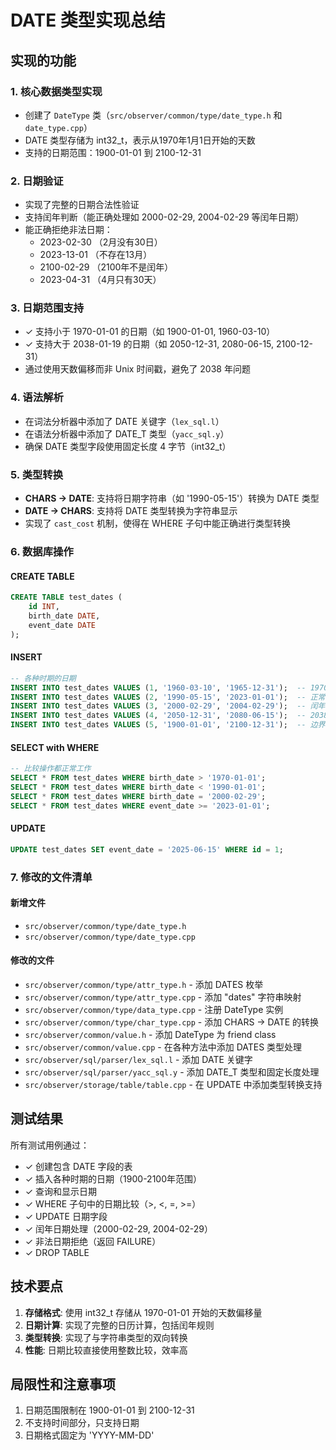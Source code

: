 # DATE 类型实现总结

## 实现的功能

### 1. 核心数据类型实现
- 创建了 `DateType` 类（`src/observer/common/type/date_type.h` 和 `date_type.cpp`）
- DATE 类型存储为 int32_t，表示从1970年1月1日开始的天数
- 支持的日期范围：1900-01-01 到 2100-12-31

### 2. 日期验证
- 实现了完整的日期合法性验证
- 支持闰年判断（能正确处理如 2000-02-29, 2004-02-29 等闰年日期）
- 能正确拒绝非法日期：
  - 2023-02-30 （2月没有30日）
  - 2023-13-01 （不存在13月）
  - 2100-02-29 （2100年不是闰年）
  - 2023-04-31 （4月只有30天）

### 3. 日期范围支持
- ✓ 支持小于 1970-01-01 的日期（如 1900-01-01, 1960-03-10）
- ✓ 支持大于 2038-01-19 的日期（如 2050-12-31, 2080-06-15, 2100-12-31）
- 通过使用天数偏移而非 Unix 时间戳，避免了 2038 年问题

### 4. 语法解析
- 在词法分析器中添加了 DATE 关键字（`lex_sql.l`）
- 在语法分析器中添加了 DATE_T 类型（`yacc_sql.y`）
- 确保 DATE 类型字段使用固定长度 4 字节（int32_t）

### 5. 类型转换
- **CHARS → DATE**: 支持将日期字符串（如 '1990-05-15'）转换为 DATE 类型
- **DATE → CHARS**: 支持将 DATE 类型转换为字符串显示
- 实现了 `cast_cost` 机制，使得在 WHERE 子句中能正确进行类型转换

### 6. 数据库操作

#### CREATE TABLE
```sql
CREATE TABLE test_dates (
    id INT,
    birth_date DATE,
    event_date DATE
);
```

#### INSERT
```sql
-- 各种时期的日期
INSERT INTO test_dates VALUES (1, '1960-03-10', '1965-12-31');  -- 1970年之前
INSERT INTO test_dates VALUES (2, '1990-05-15', '2023-01-01');  -- 正常日期
INSERT INTO test_dates VALUES (3, '2000-02-29', '2004-02-29');  -- 闰年
INSERT INTO test_dates VALUES (4, '2050-12-31', '2080-06-15');  -- 2038年之后
INSERT INTO test_dates VALUES (5, '1900-01-01', '2100-12-31');  -- 边界日期
```

#### SELECT with WHERE
```sql
-- 比较操作都正常工作
SELECT * FROM test_dates WHERE birth_date > '1970-01-01';
SELECT * FROM test_dates WHERE birth_date < '1990-01-01';
SELECT * FROM test_dates WHERE birth_date = '2000-02-29';
SELECT * FROM test_dates WHERE event_date >= '2023-01-01';
```

#### UPDATE
```sql
UPDATE test_dates SET event_date = '2025-06-15' WHERE id = 1;
```

### 7. 修改的文件清单

#### 新增文件
- `src/observer/common/type/date_type.h`
- `src/observer/common/type/date_type.cpp`

#### 修改的文件
- `src/observer/common/type/attr_type.h` - 添加 DATES 枚举
- `src/observer/common/type/attr_type.cpp` - 添加 "dates" 字符串映射
- `src/observer/common/type/data_type.cpp` - 注册 DateType 实例
- `src/observer/common/type/char_type.cpp` - 添加 CHARS → DATE 的转换
- `src/observer/common/value.h` - 添加 DateType 为 friend class
- `src/observer/common/value.cpp` - 在各种方法中添加 DATES 类型处理
- `src/observer/sql/parser/lex_sql.l` - 添加 DATE 关键字
- `src/observer/sql/parser/yacc_sql.y` - 添加 DATE_T 类型和固定长度处理
- `src/observer/storage/table/table.cpp` - 在 UPDATE 中添加类型转换支持

## 测试结果

所有测试用例通过：
- ✓ 创建包含 DATE 字段的表
- ✓ 插入各种时期的日期（1900-2100年范围）
- ✓ 查询和显示日期
- ✓ WHERE 子句中的日期比较（>, <, =, >=）
- ✓ UPDATE 日期字段
- ✓ 闰年日期处理（2000-02-29, 2004-02-29）
- ✓ 非法日期拒绝（返回 FAILURE）
- ✓ DROP TABLE

## 技术要点

1. **存储格式**: 使用 int32_t 存储从 1970-01-01 开始的天数偏移量
2. **日期计算**: 实现了完整的日历计算，包括闰年规则
3. **类型转换**: 实现了与字符串类型的双向转换
4. **性能**: 日期比较直接使用整数比较，效率高

## 局限性和注意事项

1. 日期范围限制在 1900-01-01 到 2100-12-31
2. 不支持时间部分，只支持日期
3. 日期格式固定为 'YYYY-MM-DD'

